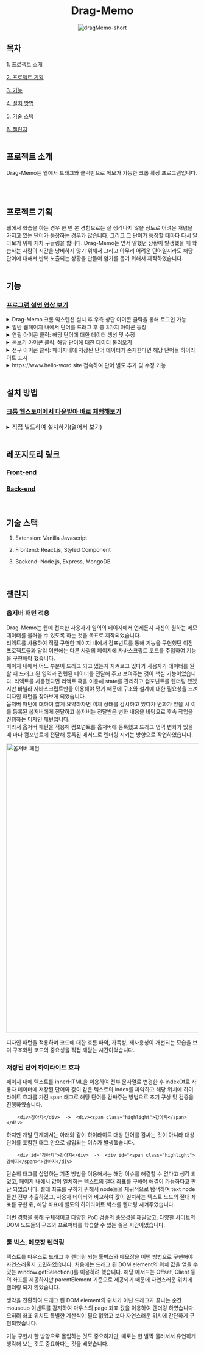 <div align="center">

# Drag-Memo
    
![dragMemo-short](https://user-images.githubusercontent.com/101804186/215661768-125e4112-3192-4e37-8a59-301872b1d19f.gif)

</div>

## 목차
[1. 프로젝트 소개](#프로젝트-소개)

[2. 프로젝트 기획](#프로젝트-기획)

[3. 기능](#기능)  

[4. 설치 방법](#설치-방법)  

[5. 기술 스택](#기술-스택)  

[6. 챌린지](#챌린지)
<br/>
<br/>

## 프로젝트 소개
Drag-Memo는 웹에서 드래그와 클릭만으로 메모가 가능한 크롬 확장 프로그램입니다.

<br/>
<br/>

## 프로젝트 기획
웹에서 학습을 하는 경우 한 번 본 경험으로는 잘 생각나지 않을 정도로 어려운 개념을 가지고 있는 단어가 등장하는 경우가 많습니다. 그리고 그 단어가 등장할 때마다 다시 알아보기 위해 재차 구글링을 합니다.
Drag-Memo는 앞서 말했던 상황이 발생했을 때 학습하는 사람의 시간을 낭비하지 않기 위해서 그리고 아무리 어려운 단어일지라도 해당 단어에 대해서 반복 노출되는 상황을 만들어 암기를 돕기 위해서 제작하였습니다.
<br/>
<br/>

## 기능

### [프로그램 설명 영상 보기](https://youtu.be/8-cDPv0-Brs)

<details>
<summary>Drag-Memo 크롬 익스텐션 설치 후 우측 상단 아이콘 클릭을 통해 로그인 가능</summary>

![login](https://user-images.githubusercontent.com/101804186/212551178-d4ddf0e7-ab80-4c34-8aa4-d2eee929fe44.gif)

</details>
<details>
<summary>일반 웹페이지 내에서 단어를 드래그 후 총 3가지 아이콘 등장</summary>

![threeTools](https://user-images.githubusercontent.com/101804186/212542074-0200b68f-95bc-4660-85fa-5d78229e0456.gif)

</details>

<details>
<summary>연필 아이콘 클릭: 해당 단어에 대한 데이터 생성 및 수정</summary>

![create](https://user-images.githubusercontent.com/101804186/212536503-ba6d3d19-9052-41fa-a0e1-5eede290a4e4.gif)

</details>

<details>
<summary>돋보기 아이콘 클릭: 해당 단어에 대한 데이터 불러오기</summary>

![get](https://user-images.githubusercontent.com/101804186/212541401-8865afac-ee18-450e-9dbd-31c111b05723.gif)

</details>
<details>
<summary>전구 아이콘 클릭: 페이지내에 저장된 단어 데이터가 존재한다면 해당 단어들 하이라이트 표시</summary>

![highlight](https://user-images.githubusercontent.com/101804186/212544137-82cfed88-c53a-4e44-b98f-2beb26dfb33a.gif)

</details>

<details>

<summary> https://www.hello-word.site 접속하여 단어 별도 추가 및 수정 가능</summary>

![page](https://user-images.githubusercontent.com/101804186/212543683-c99390c1-be70-4331-bd19-2065cc6f7976.gif)

</details>
<br/>

## 설치 방법

### [크롬 웹스토어에서 다운받아 바로 체험해보기](https://chrome.google.com/webstore/detail/drag-memo/ngkigmahhmigibddomcgdeifcdgfapdh?hl=ko&authuser=0)

<details>
<summary>
<span style="font-size:110%">직접 빌드하여 설치하기(열어서 보기)</span>
</summary>

다운로드를 위해, 아래 명령어를 터미널에 입력해주세요.

2.1 클론하여 빌드하기.
`git clone https://github.com/Sharpen-Cjh/hello-word-extension.git`

```
cd hello-word
npm install
npm run build
```

hello-word 디렉토리에 소스코드가 빌드된 dist 폴더가 생성됩니다.

2.2 크롬 브라우저에서 확장프로그램 로드
크롬 브라우저를 열고 chrome://extensions/에 접속합니다.
<img width="1440" alt="스크린샷 2022-12-14 오전 8 15 04" src="https://user-images.githubusercontent.com/101804186/207465613-bbeba21e-1fb7-48d1-9641-3ddfb4bcd2c3.png">  
2.3 우측 상단에 개발자 모드를 켭니다.  
<img width="419" alt="스크린샷 2022-12-14 오전 8 16 47" src="https://user-images.githubusercontent.com/101804186/207465805-91d52384-f212-4a17-a5ab-aae9e800d791.png">.  
2.4 좌측 상단에 압축 해제된 확장 프로그램을 로드합니다 버튼을 클릭합니다.  
2.5 이전 과정에서 생성된 dist폴더를 선택하여 설치합니다.

```
"oauth2": {
    "client_id": "YOUR CLIENT ID",
  },
```

2.6 본인의 구글 클라우드 플랫폼 프로젝트 아이디와 Oauth2키를 dist폴더 안에 있는 manifest.json 파일에 입력합니다.

```
FIREBASE_API_KEY=
FIREBASE_AUTH_DOMAIN=
FIREBASE_PROJECT_ID=
FIREBASE_STORAGE_BUCKET=
FIREBASE_MESSAGING_SENDER_ID=
FIREBASE_APP_ID=
```

2.7 디렉토리 root 위치에 .env 파일을 생성하여 환경설정을 입력합니다.

### FrontEnd

1. 클론하여 빌드하기.  
   다운로드를 위해, 터미널에 아래명령어를 입력해주세요.  
   `git clone https://github.com/Sharpen-Cjh/web-memo-frontend.git`  
   `npm install`
2. 디렉토리 root 위치에 .env 파일을 생성하여 환경설정을 입력합니다.

```
REACT_APP_BACK_URL=

REACT_APP_API_KEY=
REACT_APP_AUTH_DOMAIN=
REACT_APP_PROJECT_ID=
REACT_APP_STORAGE_BUCKET=
REACT_APP_MESSAGING_SENDER_ID=
REACT_APP_APP_ID=
```

`npm start`

### Backend(Express).

1. 클론하여 빌드하기.  
   다운로드를 위해, 터미널에 아래명령어를 입력해주세요.  
   `https://github.com/Sharpen-Cjh/web-memo-backend.git`  
   `npm install`
2. 디렉토리 root 위치에 .env 파일을 생성하여 환경설정을 입력합니다.

```
MONGO_DB=

FIREBASE_SERVICE_TYPE=
FIREBASE_SERVICE_PROJECT_ID=
FIREBASE_SERVICE_PRIVATE_KEY_ID=
FIREBASE_SERVICE_PRIVATE_KEY=
FIREBASE_SERVICE_CLIENT_EMAIL=
FIREBASE_SERVICE_CLIENT_ID=
FIREBASE_SERVICE_AUTH_URI=
FIREBASE_SERVICE_TOKEN_URI=
FIREBASE_SERVICE_AUTH_PROVIDER_URL=
FIREBASE_SERVICE_CLIENT_URL=
```

</details>
<br/>

## 레포지토리 링크

### [Front-end](https://github.com/Sharpen-Cjh/Drag-Memo-Frontend)

### [Back-end](https://github.com/Sharpen-Cjh/Drag-Memo-Backend)
<br/>

## 기술 스택

1. Extension: Vanilla Javascript  

2. Frontend: React.js, Styled Component

3. Backend: Node.js, Express, MongoDB
<br/>

## 챌린지

### 옵저버 패턴 적용  

Drag-Memo는 웹에 접속한 사용자가 임의의 페이지에서 언제든지 자신이 원하는 메모 데이터를 불러올 수 있도록 하는 것을 목표로 제작되었습니다.  
    리액트를 사용하여 직접 구현한 페이지 내에서 컴포넌트를 통해 기능을 구현했던 이전 프로젝트들과 달리 이번에는 다른 사람의 페이지에 자바스크립트 코드를 주입하여 기능을 구현해야 했습니다.  
    페이지 내에서 어느 부분이 드래그 되고 있는지 지켜보고 있다가 사용자가 데이터를 원할 때 드래그 된 영역과 관련된 데이터를 전달해 주고 보여주는 것이 핵심 기능이었습니다. 리액트를 사용했다면 리액트 훅을 이용해 state를 관리하고 컴포넌트를 렌더링 했겠지만 바닐라 자바스크립트만을 이용해야 됐기 때문에 구조와 설계에 대한 필요성을 느껴 디자인 패턴을 찾아보게 되었습니다.  
    옵저버 패턴에 대하여 짧게 요약하자면 객체 상태를 감시하고 있다가 변화가 있을 시 이를 등록된 옵저버에게 전달하고 옵저버는 전달받은 변화 내용을 바탕으로 후속 작업을 진행하는 디자인 패턴입니다.  
    따라서 옵저버 패턴을 적용해 컴포넌트를 옵저버에 등록했고 드래그 영역 변화가 있을 때 마다 컴포넌트에 전달해 등록된 메서드로 렌더링 시키는 방향으로 작업하였습니다.  
    
<img width="758" alt="옵저버 패턴" src="https://user-images.githubusercontent.com/101804186/215388910-789390b9-76d0-4d25-b51a-c02eb1c5dc37.png">
    
디자인 패턴을 적용하며 코드에 대한 흐름 파악, 가독성, 재사용성이 개선되는 모습을 보며 구조화된 코드의 중요성을 직접 깨닫는 시간이었습니다.

### 저장된 단어 하이라이트 효과  

페이지 내에 텍스트를 innerHTML을 이용하여 전부 문자열로 변경한 후 indexOf로 사용자 데이터에 저장된 단어와 값이 같은 텍스트의 index를 파악하고 해당 위치에 하이라이트 효과를 가진 span 태그로 해당 단어를 감싸주는 방법으로 초기 구상 및 검증을 진행하였습니다.
```
    <div>강아지</div>  ->  <div><span class="highlight">강아지</span></div>
```  
    
하지만 개발 단계에서는 아래와 같이 하이라이트 대상 단어를 감싸는 것이 아니라 대상 단어를 포함한 태그 안으로 삽입되는 이슈가 발생했습니다.
    
```
    <div id="강아지">강아지</div>  ->  <div id="<span class="highlight">강아지</span>">강아지</div>
```

   단순히 태그를 삽입하는 기존 방법을 이용해서는 해당 이슈를 해결할 수 없다고 생각 되었고, 페이지 내에서 값이 일치하는 텍스트의 절대 좌표를 구해야 해결이 가능하다고 판단 되었습니다. 절대 좌표를 구하기 위해서 node들을 재귀적으로 탐색하며 text node들만 전부 추출하였고, 사용자 데이터와 비교하여 값이 일치하는 텍스트 노드의 절대 좌표를 구한 뒤, 해당 좌표에 별도의 하이라이트 박스를 렌더링 시켜주었습니다.

   이번 경험을 통해 구체적이고 다양한 PoC 검증의 중요성을 깨달았고, 다양한 사이트의 DOM 노드들의 구조와 프로퍼티를 학습할 수 있는 좋은 시간이었습니다.

### 툴 박스, 메모장 렌더링
   텍스트를 마우스로 드래그 후 렌더링 되는 툴박스와 메모장을 어떤 방법으로 구현해야 자연스러울지 고민하였습니다. 처음에는 드래그 된 DOM element의 위치 값을 얻을 수 있는 window.getSelection()를 이용하려 했습니다. 해당 메서드는 Offset, Client 등의 좌표를 제공하지만 parentElement 기준으로 제공되기 때문에 자연스러운 위치에 렌더링 되지 않았습니다.

   생각을 전환하여 드래그 된 DOM element의 위치가 아닌 드래그가 끝나는 순간 mouseup 이벤트를 감지하여 마우스의 page 좌표 값을 이용하여 렌더링 하였습니다. 오히려 좌표 위치도 특별한 계산식이 필요 
   없었고 보다 자연스러운 위치에 간단하게 구현되었습니다.

   기능 구현시 한 방향으로 몰입하는 것도 중요하지만, 때로는 한 발짝 물러서서 유연하게 생각해 보는 것도 중요하다는 것을 배웠습니다.
